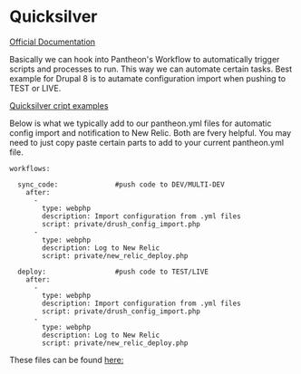 # Quicksilver

[Official Documentation](https://pantheon.io/docs/quicksilver/)

Basically we can hook into Pantheon's Workflow to automatically trigger scripts and processes to run. This way we can automate certain tasks. Best example for Drupal 8 is to autamate configuration import when pushing to TEST or LIVE.

[Quicksilver cript examples](https://github.com/pantheon-systems/quicksilver-examples/)

Below is what we typically add to our pantheon.yml files for automatic config import and notification to New Relic. Both are fvery helpful. You may need to just copy paste certain parts to add to your current pantheon.yml file.

```
workflows:

  sync_code:              #push code to DEV/MULTI-DEV
    after:
      -
        type: webphp
        description: Import configuration from .yml files
        script: private/drush_config_import.php
      -
        type: webphp
        description: Log to New Relic
        script: private/new_relic_deploy.php

  deploy:                 #push code to TEST/LIVE
    after:
      -
        type: webphp
        description: Import configuration from .yml files
        script: private/drush_config_import.php
      -
        type: webphp
        description: Log to New Relic
        script: private/new_relic_deploy.php

```

These files can be found [here:](https://github.com/bluecadet/drupal-docs/tree/master/examples/quicksilver_scripts)